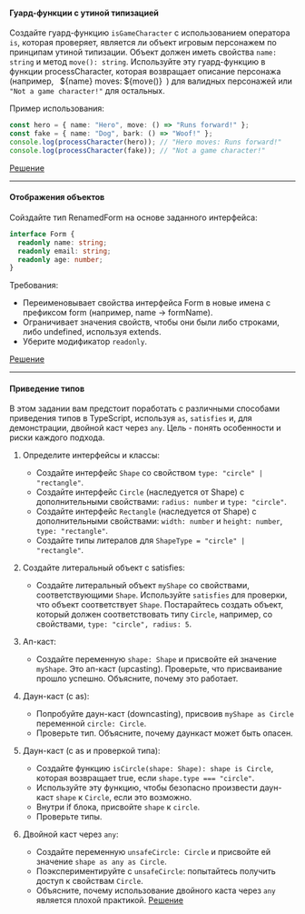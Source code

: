#### Гуард-функции с утиной типизацией

Создайте гуард-функцию `isGameCharacter` с использованием оператора `is`, которая проверяет, является ли объект игровым персонажем по принципам утиной типизации. Объект должен иметь свойства `name: string` и метод `move(): string`. Используйте эту гуард-функцию в функции processCharacter, которая возвращает описание персонажа (например, ` `${name} moves: ${move()}` `) для валидных персонажей или `"Not a game character!"` для остальных.

Пример использования:

```typescript
const hero = { name: "Hero", move: () => "Runs forward!" };
const fake = { name: "Dog", bark: () => "Woof!" };
console.log(processCharacter(hero)); // "Hero moves: Runs forward!"
console.log(processCharacter(fake)); // "Not a game character!"
```
[Решение](https://github.com/Urooook/Typescript/blob/main/HW5/guard.ts)
***

#### Отображения объектов

Сойздайте тип RenamedForm на основе заданного интерфейса:

```typescript
interface Form { 
  readonly name: string;
  readonly email: string; 
  readonly age: number;
}
```

Требования:

* Переименовывает свойства интерфейса Form в новые имена с префиксом form (например, name → formName).
* Ограничивает значения свойств, чтобы они были либо строками, либо undefined, используя extends.
* Уберите модификатор `readonly`.

[Решение](https://github.com/Urooook/Typescript/blob/main/HW5/renamedForm.ts)

***

#### Приведение типов

В этом задании вам предстоит поработать с различными способами приведения типов в TypeScript, используя `as`, `satisfies` и, для демонстрации, двойной каст через `any`. Цель - понять особенности и риски каждого подхода.

1. Определите интерфейсы и классы:

    * Создайте интерфейс `Shape` со свойством `type: "circle" | "rectangle"`.
    * Создайте интерфейс `Circle` (наследуется от Shape) с дополнительными свойствами: `radius: number` и `type: "circle"`.
    * Создайте интерфейс `Rectangle` (наследуется от Shape) с дополнительными свойствами: `width: number` и `height: number`, `type: "rectangle"`.
    * Создайте типы литералов для `ShapeType = "circle" | "rectangle"`.

2. Создайте литеральный объект с satisfies:

    * Создайте литеральный объект `myShape` со свойствами, соответствующими `Shape`. Используйте `satisfies` для проверки, что объект соответствует `Shape`. Постарайтесь создать объект, который должен соответствовать типу `Circle`, например, со свойствами, `type: "circle", radius: 5`.

3. Ап-каст:

    * Создайте переменную `shape: Shape` и присвойте ей значение `myShape`. Это ап-каст (upcasting). Проверьте, что присваивание прошло успешно. Объясните, почему это работает.

4. Даун-каст (с as):

    * Попробуйте даун-каст (downcasting), присвоив `myShape as Circle` переменной `circle: Circle`.
    * Проверьте тип. Объясните, почему даункаст может быть опасен.

5. Даун-каст (с as и проверкой типа):

    * Создайте функцию `isCircle(shape: Shape): shape is Circle`, которая возвращает true, если `shape.type === "circle"`.
    * Используйте эту функцию, чтобы безопасно произвести даун-каст `shape` к `Circle`, если это возможно.
    * Внутри if блока, присвойте `shape` к `circle`.
    * Проверьте типы.

6. Двойной каст через `any`:

    * Cоздайте переменную `unsafeCircle: Circle` и присвойте ей значение `shape as any as Circle`.
    * Поэкспериментируйте с `unsafeCircle`: попытайтесь получить доступ к свойствам `Circle`.
    * Объясните, почему использование двойного каста через `any` является плохой практикой.
[Решение](https://github.com/Urooook/Typescript/blob/main/HW5/cast.ts)
